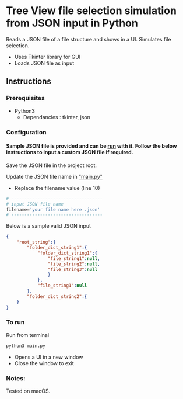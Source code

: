 # Tree View file selection simulation from JSON input in Python

Reads a JSON file of a file structure and shows in a UI. Simulates file selection.

- Uses Tkinter library for GUI
- Loads JSON file as input

## Instructions

### Prerequisites
- Python3
    - Dependancies : tkinter, json

### Configuration

#### Sample JSON file is provided and can be [run](#run_section) with it. Follow the below instructions to input a custom JSON file if required.

Save the JSON file in the project root.

Update the JSON file name in ["main.py"](main.py)
- Replace the filename value (line 10)

```python
# -----------------------------------
# input JSON file name
filename='your file name here .json'
# -----------------------------------
```

Below is a sample valid JSON input
```json
{
    "root_string":{
        "folder_dict_string1":{
            "folder_dict_string1":{
                "file_string1":null,
                "file_string2":null,
                "file_string3":null
                }
            },
            "file_string1":null
        },
        "folder_dict_string2":{
    }
}
```

### To run <a name="run_section"></a>

Run from terminal

```bash
python3 main.py
```

- Opens a UI in a new window
- Close the window to exit

### Notes:

Tested on macOS.
